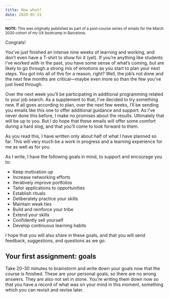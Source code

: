 ```yaml
---
title: Now what?
date: 2020-05-31
---
```


<small>**NOTE:** This was originally published as part of a post-course series of emails for the March 2020 cohort of my UX bootcamp in Barcelona.</small>

Congrats!

You’ve just finished an intense nine weeks of learning and working, and don’t even have a T-shirt to show for it (yet). If you’re anything like students I’ve worked with in the past, you have some sense of what’s coming, but are likely to go through a strong mix of emotions as you start to plan your next steps. You got into all of this for a reason, right? Well, the job’s not done and the next few months are critical—maybe even more so than the few you’ve just lived through.

Over the next week you’ll be participating in additional programming related to your job search. As a supplement to that, I’ve decided to try something new. If all goes according to plan, over the next few weeks, I’ll be sending you emails like this one to offer additional guidance and support. As I’ve never done this before, I make no promises about the results. Ultimately that will be up to you. But I do hope that these emails will offer some comfort during a hard slog, and that you’ll come to look forward to them.

As you read this, I have written only about half of what I have planned so far. This will very much be a work in progress and a learning experience for me as well as for you.

As I write, I have the following goals in mind, to support and encourage you to:

- Keep motivation up
- Increase networking efforts
- Iteratively improve portfolios
- Tailor applications to opportunities
- Establish rituals
- Deliberately practice your skills
- Maintain weak ties
- Build and reinforce your tribe
- Extend your skills
- Confidently sell yourself
- Develop continuous learning habits

I hope that you will also share in these goals, and that you will send feedback, suggestions, and questions as we go.

## Your first assignment: goals

Take 20–30 minutes to brainstorm and write down your goals now that the course is finished. These are your personal goals, so there are no wrong answers. They are also not set in stone. You’re writing them down now so that you have a record of what was on your mind in this moment, something which you can revisit and revise later.
